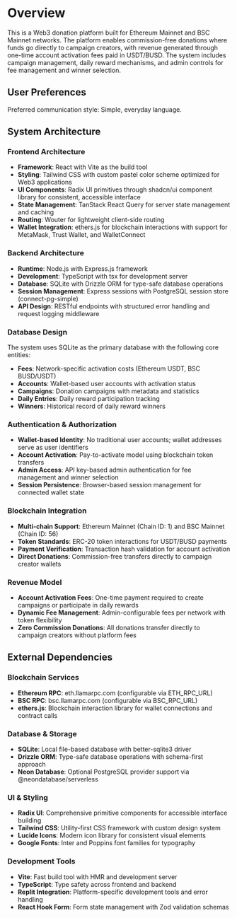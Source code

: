 # Overview

This is a Web3 donation platform built for Ethereum Mainnet and BSC Mainnet networks. The platform enables commission-free donations where funds go directly to campaign creators, with revenue generated through one-time account activation fees paid in USDT/BUSD. The system includes campaign management, daily reward mechanisms, and admin controls for fee management and winner selection.

## User Preferences

Preferred communication style: Simple, everyday language.

## System Architecture

### Frontend Architecture
- **Framework**: React with Vite as the build tool
- **Styling**: Tailwind CSS with custom pastel color scheme optimized for Web3 applications
- **UI Components**: Radix UI primitives through shadcn/ui component library for consistent, accessible interface
- **State Management**: TanStack React Query for server state management and caching
- **Routing**: Wouter for lightweight client-side routing
- **Wallet Integration**: ethers.js for blockchain interactions with support for MetaMask, Trust Wallet, and WalletConnect

### Backend Architecture
- **Runtime**: Node.js with Express.js framework
- **Development**: TypeScript with tsx for development server
- **Database**: SQLite with Drizzle ORM for type-safe database operations
- **Session Management**: Express sessions with PostgreSQL session store (connect-pg-simple)
- **API Design**: RESTful endpoints with structured error handling and request logging middleware

### Database Design
The system uses SQLite as the primary database with the following core entities:
- **Fees**: Network-specific activation costs (Ethereum USDT, BSC BUSD/USDT)
- **Accounts**: Wallet-based user accounts with activation status
- **Campaigns**: Donation campaigns with metadata and statistics
- **Daily Entries**: Daily reward participation tracking
- **Winners**: Historical record of daily reward winners

### Authentication & Authorization
- **Wallet-based Identity**: No traditional user accounts; wallet addresses serve as user identifiers
- **Account Activation**: Pay-to-activate model using blockchain token transfers
- **Admin Access**: API key-based admin authentication for fee management and winner selection
- **Session Persistence**: Browser-based session management for connected wallet state

### Blockchain Integration
- **Multi-chain Support**: Ethereum Mainnet (Chain ID: 1) and BSC Mainnet (Chain ID: 56)
- **Token Standards**: ERC-20 token interactions for USDT/BUSD payments
- **Payment Verification**: Transaction hash validation for account activation
- **Direct Donations**: Commission-free transfers directly to campaign creator wallets

### Revenue Model
- **Account Activation Fees**: One-time payment required to create campaigns or participate in daily rewards
- **Dynamic Fee Management**: Admin-configurable fees per network with token flexibility
- **Zero Commission Donations**: All donations transfer directly to campaign creators without platform fees

## External Dependencies

### Blockchain Services
- **Ethereum RPC**: eth.llamarpc.com (configurable via ETH_RPC_URL)
- **BSC RPC**: bsc.llamarpc.com (configurable via BSC_RPC_URL)
- **ethers.js**: Blockchain interaction library for wallet connections and contract calls

### Database & Storage
- **SQLite**: Local file-based database with better-sqlite3 driver
- **Drizzle ORM**: Type-safe database operations with schema-first approach
- **Neon Database**: Optional PostgreSQL provider support via @neondatabase/serverless

### UI & Styling
- **Radix UI**: Comprehensive primitive components for accessible interface building
- **Tailwind CSS**: Utility-first CSS framework with custom design system
- **Lucide Icons**: Modern icon library for consistent visual elements
- **Google Fonts**: Inter and Poppins font families for typography

### Development Tools
- **Vite**: Fast build tool with HMR and development server
- **TypeScript**: Type safety across frontend and backend
- **Replit Integration**: Platform-specific development tools and error handling
- **React Hook Form**: Form state management with Zod validation schemas